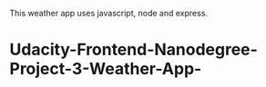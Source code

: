 This weather app uses javascript, node and express.
# Udacity-Frontend-Nanodegree-Project-3-Weather-App-
